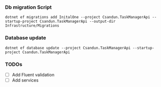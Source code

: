 ﻿### Db migration Script

```dotnet ef migrations add InitalOne --project Csandun.TaskManagerApi --startup-project Csandun.TaskManagerApi --output-dir Infrastructure/Migrations```

### Database update

```dotnet ef database update --project Csandun.TaskManagerApi --startup-project Csandun.TaskManagerApi```

### TODOs
- [ ] Add Fluent validation
- [ ] Add services 